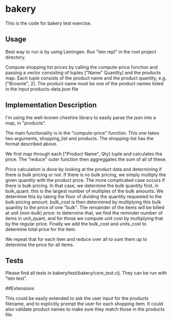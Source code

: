 # bakery

This is the code for bakery test exercise.

## Usage

Best way to run is by using Leiningen. Run "lein repl" in the root project directory.

Compute shopping list prices by calling the compute-price function and passing a vector consisting of tuples ["Name" Quantity] and the products map. Each tuple consists of the product name and the product quantity, e.g. ["Brownie", 2]. The product name must be one of the product names listed in the input products-data.json file

## Implementation Description

I'm using the well-known cheshire library to easily parse the json into a map, in "products".

The main functionality is in the "compute-price" function. This one takes two arguments, shopping_list and products. The shopping-list has the format described above.

We first map through each ["Product Name", Qty] tuple and calculates the price. The "reduce" outer function then aggreggates the sum of all of these.

Price calculation is done by looking at the product data and determining if there is bulk pricing or not. If there is no bulk pricing, we simply multiply the given quantity with the product price.
The more complicated case occurs if there is bulk pricing. In that case, we determine the bulk quantity first, in bulk_quant: this is the largest number of multiples of the bulk amounts. We determine this by taking the floor of dividing the quantity requested to the bulk pricing amount. bulk_cost is then determined by multiplying this bulk quantity to the price of one "bulk". The remainder of the items will be billed at unit (non-bulk) price: to determine that, we find the reminder number of items in unit_quant, and for those we compute unit cost by multiplying that by the regular price. Finally we add the bulk_cost and units_cost to determine total price for the item.

We repeat that for each item and reduce over all to sum them up to determine the price for all items.

## Tests

Please find all tests in bakery/test/bakery/core_test.clj. They can be run with "lein test".

##Extensions

This could be easily extended to ask the user input for the products filename, and to explicitly prompt the user for each shopping item. It could also validate product names to make sure they match those in the products file.


